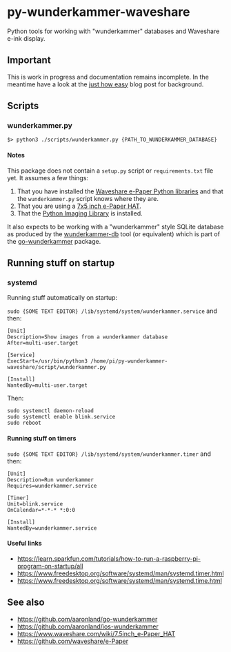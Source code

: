 # py-wunderkammer-waveshare

Python tools for working with "wunderkammer" databases and Waveshare e-ink display.

## Important

This is work in progress and documentation remains incomplete. In the meantime have a look at the [just how easy](https://www.aaronland.info/weblog/2020/07/20/dots/#easy) blog post for background.

## Scripts

### wunderkammer.py

```
$> python3 ./scripts/wunderkammer.py {PATH_TO_WUNDERKAMMER_DATABASE}
```

#### Notes

This package does not contain a `setup.py` script or `requirements.txt` file yet. It assumes a few things:

1. That you have installed the [Waveshare e-Paper Python libraries](https://github.com/waveshare/e-Paper/tree/master/RaspberryPi%26JetsonNano/python) and that the `wunderkammer.py` script knows where they are.
2. That you are using a [7x5 inch e-Paper HAT](https://github.com/waveshare/e-Paper/blob/master/RaspberryPi%26JetsonNano/python/lib/waveshare_epd/epd7in5bc_V2.py).
3. That the [Python Imaging Library](https://en.wikipedia.org/wiki/Python_Imaging_Library) is installed.

It also expects to be working with a "wunderkammer" style SQLite database as produced by the [wunderkammer-db](https://github.com/aaronland/go-wunderkammer#wunderkammer-db) tool (or equivalent) which is part of the [go-wunderkammer](https://github.com/aaronland/go-wunderkammer) package.

## Running stuff on startup

### systemd

Running stuff automatically on startup:

`sudo {SOME TEXT EDITOR} /lib/systemd/system/wunderkammer.service` and then:

```
[Unit]
Description=Show images from a wunderkammer database
After=multi-user.target

[Service]
ExecStart=/usr/bin/python3 /home/pi/py-wunderkammer-waveshare/script/wunderkammer.py

[Install]
WantedBy=multi-user.target
```

Then:

```
sudo systemctl daemon-reload
sudo systemctl enable blink.service
sudo reboot
```

#### Running stuff on timers

`sudo {SOME TEXT EDITOR} /lib/systemd/system/wunderkammer.timer` and then:

```
[Unit]
Description=Run wunderkammer
Requires=wunderkammer.service

[Timer]
Unit=blink.service
OnCalendar=*-*-* *:0:0

[Install]
WantedBy=wunderkammer.service
```

#### Useful links

* https://learn.sparkfun.com/tutorials/how-to-run-a-raspberry-pi-program-on-startup/all
* https://www.freedesktop.org/software/systemd/man/systemd.timer.html
* https://www.freedesktop.org/software/systemd/man/systemd.time.html

## See also

* https://github.com/aaronland/go-wunderkammer
* https://github.com/aaronland/ios-wunderkammer
* https://www.waveshare.com/wiki/7.5inch_e-Paper_HAT
* https://github.com/waveshare/e-Paper
